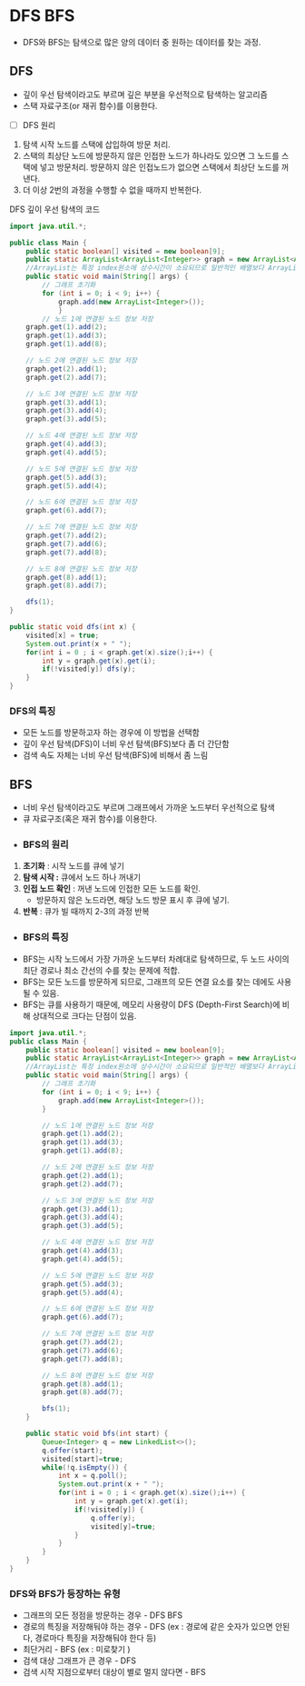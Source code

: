 # DFS BFS

- DFS와 BFS는 탐색으로 많은 양의 데이터 중 원하는 데이터를 찾는 과정.

## DFS

- 깊이 우선 탐색이라고도 부르며 깊은 부분을 우선적으로 탐색하는 알고리즘
- 스택 자료구조(or 재귀 함수)를 이용한다.

- [ ] DFS 원리

1. 탐색 시작 노드를 스택에 삽입하여 방문 처리.
2. 스택의 최상단 노드에 방문하지 않은 인접한 노드가 하나라도 있으면 그 노드를 스택에 넣고 방문처리. 방문하지 않은 인접노드가 없으면 스택에서 최상단 노드를 꺼낸다.
3. 더 이상 2번의 과정을 수행할 수 없을 때까지 반복한다.

DFS 깊이 우선 탐색의 코드

```java
import java.util.*;

public class Main {
	public static boolean[] visited = new boolean[9];
	public static ArrayList<ArrayList<Integer>> graph = new ArrayList<ArrayList<Integer>>();
	//ArrayList는 특정 index원소에 상수시간이 소요되므로 일반적인 배열보다 ArrayList가 좋다.
	public static void main(String[] args) {
		// 그래프 초기화
		for (int i = 0; i < 9; i++) {
			graph.add(new ArrayList<Integer>());
			}
		// 노드 1에 연결된 노드 정보 저장
    graph.get(1).add(2);
    graph.get(1).add(3);
    graph.get(1).add(8);

    // 노드 2에 연결된 노드 정보 저장
    graph.get(2).add(1);
    graph.get(2).add(7);

    // 노드 3에 연결된 노드 정보 저장
    graph.get(3).add(1);
    graph.get(3).add(4);
    graph.get(3).add(5);

    // 노드 4에 연결된 노드 정보 저장
    graph.get(4).add(3);
    graph.get(4).add(5);

    // 노드 5에 연결된 노드 정보 저장
    graph.get(5).add(3);
    graph.get(5).add(4);

    // 노드 6에 연결된 노드 정보 저장
    graph.get(6).add(7);

    // 노드 7에 연결된 노드 정보 저장
    graph.get(7).add(2);
    graph.get(7).add(6);
    graph.get(7).add(8);

    // 노드 8에 연결된 노드 정보 저장
    graph.get(8).add(1);
    graph.get(8).add(7);

    dfs(1);
}

public static void dfs(int x) {
	visited[x] = true;
	System.out.print(x + " ");
	for(int i = 0 ; i < graph.get(x).size();i++) {
		int y = graph.get(x).get(i);
		if(!visited[y]) dfs(y);
	}
}
```

### DFS의 특징

- 모든 노드를 방문하고자 하는 경우에 이 방법을 선택함
- 깊이 우선 탐색(DFS)이 너비 우선 탐색(BFS)보다 좀 더 간단함
- 검색 속도 자체는 너비 우선 탐색(BFS)에 비해서 좀 느림

## BFS

- 너비 우선 탐색이라고도 부르며 그래프에서 가까운 노드부터 우선적으로 탐색
- 큐 자료구조(혹은 재귀 함수)를 이용한다.
- ### BFS의 원리

1. **초기화** : 시작 노드를 큐에 넣기
2. **탐색 시작 :** 큐에서 노드 하나 꺼내기
3. **인접 노드 확인** : 꺼낸 노드에 인접한 모든 노드를 확인.
   - 방문하지 않은 노드라면, 해당 노드 방문 표시 후 큐에 넣기.
4. **반복** : 큐가 빌 때까지 2-3의 과정 반복

- ### BFS의 특징
- BFS는 시작 노드에서 가장 가까운 노드부터 차례대로 탐색하므로, 두 노드 사이의 최단 경로나 최소 간선의 수를 찾는 문제에 적합.
- BFS는 모든 노드를 방문하게 되므로, 그래프의 모든 연결 요소를 찾는 데에도 사용될 수 있음.
- BFS는 큐를 사용하기 때문에, 메모리 사용량이 DFS (Depth-First Search)에 비해 상대적으로 크다는 단점이 있음.

```java
import java.util.*;
public class Main {
	public static boolean[] visited = new boolean[9];
	public static ArrayList<ArrayList<Integer>> graph = new ArrayList<ArrayList<Integer>>();
	//ArrayList는 특정 index원소에 상수시간이 소요되므로 일반적인 배열보다 ArrayList가 좋다.
	public static void main(String[] args) {
		// 그래프 초기화
        for (int i = 0; i < 9; i++) {
            graph.add(new ArrayList<Integer>());
        }

        // 노드 1에 연결된 노드 정보 저장
        graph.get(1).add(2);
        graph.get(1).add(3);
        graph.get(1).add(8);

        // 노드 2에 연결된 노드 정보 저장
        graph.get(2).add(1);
        graph.get(2).add(7);

        // 노드 3에 연결된 노드 정보 저장
        graph.get(3).add(1);
        graph.get(3).add(4);
        graph.get(3).add(5);

        // 노드 4에 연결된 노드 정보 저장
        graph.get(4).add(3);
        graph.get(4).add(5);

        // 노드 5에 연결된 노드 정보 저장
        graph.get(5).add(3);
        graph.get(5).add(4);

        // 노드 6에 연결된 노드 정보 저장
        graph.get(6).add(7);

        // 노드 7에 연결된 노드 정보 저장
        graph.get(7).add(2);
        graph.get(7).add(6);
        graph.get(7).add(8);

        // 노드 8에 연결된 노드 정보 저장
        graph.get(8).add(1);
        graph.get(8).add(7);

        bfs(1);
	}

	public static void bfs(int start) {
		Queue<Integer> q = new LinkedList<>();
		q.offer(start);
		visited[start]=true;
		while(!q.isEmpty()) {
			int x = q.poll();
			System.out.print(x + " ");
			for(int i = 0 ; i < graph.get(x).size();i++) {
				int y = graph.get(x).get(i);
				if(!visited[y]) {
					q.offer(y);
					visited[y]=true;
				}
			}
		}
	}
}
```

### DFS와 BFS가 등장하는 유형

- 그래프의 모든 정점을 방문하는 경우 - DFS BFS
- 경로의 특징을 저장해둬야 하는 경우 - DFS (ex : 경로에 같은 숫자가 있으면 안된다, 경로마다 특징을 저장해둬야 한다 등)
- 최단거리 - BFS (ex : 미로찾기 )
- 검색 대상 그래프가 큰 경우 - DFS
- 검색 시작 지점으로부터 대상이 별로 멀지 않다면 - BFS
